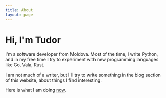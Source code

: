 ```yaml
---
title: About
layout: page
---
```

<!-- ![Profile Image]({{ site.url }}/{{ site.picture }}) -->

<h1 style="text-align:left">Hi, I'm Tudor</h1>

I'm a software developer from Moldova. Most of the time, I write Python, and in my free time I try to experiment with new programming languages like Go, Vala, Rust.

I am not much of a writer, but I'll try to write something in the blog section of this website, about things I find interesting.

Here is what I am doing <a class="link" href="{{ site.url }}/now">now</a>.
